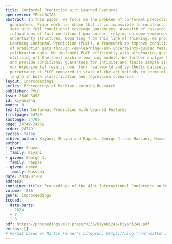 ```yaml
---
title: Conformal Prediction with Learned Features
openreview: YPbcUBcTAk
abstract: In this paper, we focus on the problem of conformal prediction with conditional
  guarantees. Prior work has shown that it is impossible to construct nontrivial prediction
  sets with full conditional coverage guarantees. A wealth of research has considered
  relaxations of full conditional guarantees, relying on some <em>predefined</em>
  uncertainty structures. Departing from this line of thinking, we propose Partition
  Learning Conformal Prediction (PLCP), a framework to improve conditional validity
  of prediction sets through <em>learning</em> uncertainty-guided features from the
  calibration data. We implement PLCP efficiently with alternating gradient descent,
  utilizing off-the-shelf machine learning models. We further analyze PLCP theoretically
  and provide conditional guarantees for infinite and finite sample sizes. Finally,
  our experimental results over four real-world and synthetic datasets show the superior
  performance of PLCP compared to state-of-the-art methods in terms of coverage and
  length in both classification and regression scenarios.
layout: inproceedings
series: Proceedings of Machine Learning Research
publisher: PMLR
issn: 2640-3498
id: kiyani24a
month: 0
tex_title: Conformal Prediction with Learned Features
firstpage: 24749
lastpage: 24769
page: 24749-24769
order: 24749
cycles: false
bibtex_author: Kiyani, Shayan and Pappas, George J. and Hassani, Hamed
author:
- given: Shayan
  family: Kiyani
- given: George J.
  family: Pappas
- given: Hamed
  family: Hassani
date: 2024-07-08
address:
container-title: Proceedings of the 41st International Conference on Machine Learning
volume: '235'
genre: inproceedings
issued:
  date-parts:
  - 2024
  - 7
  - 8
pdf: https://proceedings.mlr.press/v235/kiyani24a/kiyani24a.pdf
extras: []
# Format based on Martin Fenner's citeproc: https://blog.front-matter.io/posts/citeproc-yaml-for-bibliographies/
---
```

